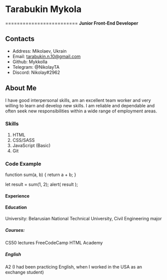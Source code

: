 # Tarabukin Mykola
=========================
**Junior Front-End Developer**
## Contacts 
* Address: Mikolaev, Ukrain                               
* Email: tarabukin.n.10@gmail.com
* Github: Mykkolla
* Telegram: @NikolayTA
* Discord: Nikolay#2962

## About Me


I have good interpersonal skills, am an excellent team worker and very willing to learn and develop new skills.
I am reliable and dependable and often seek new responsibilities within a wide range of employment areas.

### Skills
1. HTML
2. CSS/SASS
3. JavaScript (Basic)
4. Git
### Code Example


function sum(a, b) {
  return a + b;
}

let result = sum(1, 2);
alert( result );

#### Experience


#### Education


University: Belarusian National Technical University, Civil Engineering major

##### Courses:
CS50 lectures
FreeCodeCamp
HTML Academy


##### English
A2 (I had been practicing English, when I worked in the USA as an exchange student)